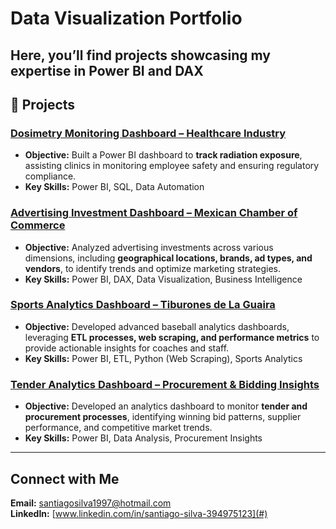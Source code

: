 # Data Visualization Portfolio  
Here, you’ll find projects showcasing my expertise in **Power BI and DAX**
---

## 📂 Projects  

### [Dosimetry Monitoring Dashboard – Healthcare Industry](https://app.powerbi.com/view?r=eyJrIjoiYzMyNDM1MWYtMGI0Ni00NGZlLWIxMWUtOGNmNThhNWI4OGQ1IiwidCI6IjQ0OTAzZDRkLTkxYWQtNGM4OC05ZWJkLTg2ZjA3NjQxNGU0ZCIsImMiOjR9&pageName=ReportSectiond3340ac9ed2ba334cccb)
- **Objective:** Built a Power BI dashboard to **track radiation exposure**, assisting clinics in monitoring employee safety and ensuring regulatory compliance.
- **Key Skills:** Power BI, SQL, Data Automation

### [Advertising Investment Dashboard – Mexican Chamber of Commerce](https://app.powerbi.com/view?r=eyJrIjoiYTFkYjVhNjUtNmUzMS00MzMwLTllMmItOTZjNTc2NmQzNWIyIiwidCI6IjQ0OTAzZDRkLTkxYWQtNGM4OC05ZWJkLTg2ZjA3NjQxNGU0ZCIsImMiOjR9)
- **Objective:** Analyzed advertising investments across various dimensions, including **geographical locations, brands, ad types, and vendors**, to identify trends and optimize marketing strategies.
- **Key Skills:** Power BI, DAX, Data Visualization, Business Intelligence

### [Sports Analytics Dashboard – Tiburones de La Guaira](https://app.powerbi.com/view?r=eyJrIjoiOGUyYjIwMzEtMDBiNC00MzYzLTgwNjgtZjBlNGEyMGY1NDAyIiwidCI6IjQ0OTAzZDRkLTkxYWQtNGM4OC05ZWJkLTg2ZjA3NjQxNGU0ZCIsImMiOjR9&pageName=ReportSectiond2394a3d966a0ad38c4b)
- **Objective:** Developed advanced baseball analytics dashboards, leveraging **ETL processes, web scraping, and performance metrics** to provide actionable insights for coaches and staff.
- **Key Skills:** Power BI, ETL, Python (Web Scraping), Sports Analytics

### [Tender Analytics Dashboard – Procurement & Bidding Insights](https://app.powerbi.com/view?r=eyJrIjoiZWViYWI5Y2ItZTk5ZS00NzkyLTkwNzktMDg0MDhlZjYxNTJhIiwidCI6IjQ0OTAzZDRkLTkxYWQtNGM4OC05ZWJkLTg2ZjA3NjQxNGU0ZCIsImMiOjR9)
- **Objective:** Developed an analytics dashboard to monitor **tender and procurement processes**, identifying winning bid patterns, supplier performance, and competitive market trends.
- **Key Skills:** Power BI, Data Analysis, Procurement Insights

---

## Connect with Me  
**Email:** santiagosilva1997@hotmail.com  
**LinkedIn:** [www.linkedin.com/in/santiago-silva-394975123](#)  

